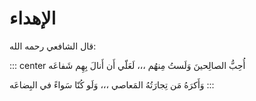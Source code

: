 # الإهداء

قال الشافعي رحمه الله:

::: center
أُحِبُّ الصالِحينَ وَلَستُ مِنهُم ،،، لَعَلّي أَن أَنالَ بِهِم شَفاعَه

وَأَكرَهُ مَن تِجارَتُهُ المَعاصي ،،، وَلَو كُنّا سَواءً في البِضاعَه
:::


